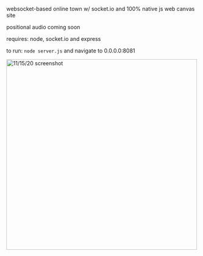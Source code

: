 websocket-based online town w/ socket.io and 100% native js web canvas site

positional audio coming soon

requires: node, socket.io and express

to run: `node server.js` and navigate to 0.0.0.0:8081

<img width="500" alt="11/15/20 screenshot" src="https://github.com/aiddun/tinytown/blob/main/screenshots/sc.png">

